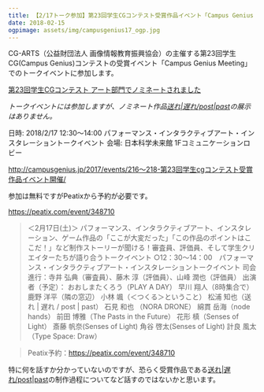 ```yaml
---
title: 【2/17トーク参加】第23回学生CGコンテスト受賞作品イベント「Campus Genius Meeting」
date: 2018-02-15
ogpimage: assets/img/campusgenius17_ogp.jpg
---
```


CG-ARTS（公益財団法人 画像情報教育振興協会）の主催する第23回学生CG(Campus Genius)コンテストの受賞イベント「Campus Genius Meeting」でのトークイベントに参加します。

[第23回学生CGコンテスト アート部門でノミネートされました](/info/23rdcampusgeniusnominate)

*トークイベントには参加しますが、ノミネート作品[送れ|遅れ/post|past](/works/post-past_sotsuten)の展示はありません。*

日時: 2018/2/17 12:30～14:00 パフォーマンス・インタラクティブアート・インスタレーショントークイベント
会場: 日本科学未来館 1Fコミュニケーションロビー

<http://campusgenius.jp/2017/events/216～218-第23回学生cgコンテスト受賞作品イベント開催/>

参加は無料ですがPeatixから予約が必要です。

<https://peatix.com/event/348710>

<!--more-->

> ＜2月17日(土)＞
パフォーマンス、インタラクティブアート、インスタレーション、ゲーム作品の「ここが大変だった」「この作品のポイントはここだ！」など制作ストーリーが聞ける！審査員、評価員、そして学生クリエイターたちが語り合うトークイベント
 ○12：30～14：00　パフォーマンス・インタラクティブアート・インスタレーショントークイベント
 司会進行：寺井 弘典（審査員）、藤木 淳（評価員）、山峰 潤也（評価員）
 出演者（予定）：
 おおしまたくろう（PLAY A DAY）
 早川 翔人（8時集合で）
 鹿野 洋平（隣の窓辺）
 小林 颯（＜つくる＞ということ）
 松浦 知也（送れ | 遅れ / post | past）
 石見 和也 （NORA DRONE）
 綿貫 岳海（node hands）
 前田 博雅（The Pasts in the Future）
 花形 槙（Senses of Light）
 斎藤 帆奈(Senses of Light)
 角谷 啓太(Senses of Light)
 計良 風太（Type Space: Draw）

> Peatix予約：https://peatix.com/event/348710

特に何を話すか分かっていないのですが、恐らく受賞作品である[送れ|遅れ/post|past](/works/post-past_sotsuten)の制作過程についてなど話すのではないかと思います。

